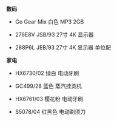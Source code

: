 **数码**

- Go Gear Mix 白色 MP3 2GB

- 276E8V JSB/93 27寸 4K 显示器

- 288P6L JEB/93 27寸 4K 显示器 单位配


**家电**

- HX6730/02 绿白 电动牙刷

- GC499/28 蓝色 蒸汽挂烫机

- HX6761/03 樱花粉 电动牙刷

- S5078/04 红黑色 电动剃须刀